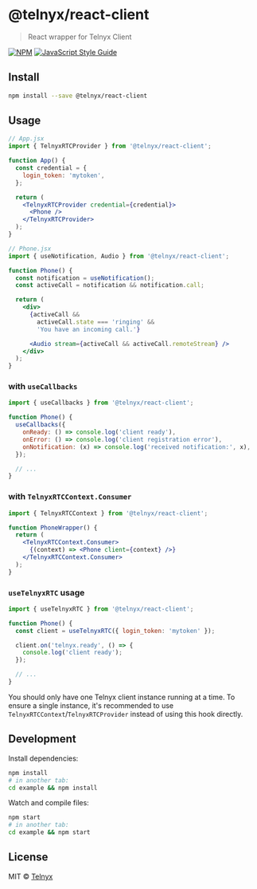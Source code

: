 # @telnyx/react-client

> React wrapper for Telnyx Client

[![NPM](https://img.shields.io/npm/v/@telnyx/react-client.svg)](https://www.npmjs.com/package/@telnyx/react-client) [![JavaScript Style Guide](https://img.shields.io/badge/code_style-standard-brightgreen.svg)](https://standardjs.com)

## Install

```bash
npm install --save @telnyx/react-client
```

## Usage

```jsx
// App.jsx
import { TelnyxRTCProvider } from '@telnyx/react-client';

function App() {
  const credential = {
    login_token: 'mytoken',
  };

  return (
    <TelnyxRTCProvider credential={credential}>
      <Phone />
    </TelnyxRTCProvider>
  );
}
```

```jsx
// Phone.jsx
import { useNotification, Audio } from '@telnyx/react-client';

function Phone() {
  const notification = useNotification();
  const activeCall = notification && notification.call;

  return (
    <div>
      {activeCall &&
        activeCall.state === 'ringing' &&
        'You have an incoming call.'}

      <Audio stream={activeCall && activeCall.remoteStream} />
    </div>
  );
}
```

### with `useCallbacks`

```jsx
import { useCallbacks } from '@telnyx/react-client';

function Phone() {
  useCallbacks({
    onReady: () => console.log('client ready'),
    onError: () => console.log('client registration error'),
    onNotification: (x) => console.log('received notification:', x),
  });

  // ...
}
```

### with `TelnyxRTCContext.Consumer`

```jsx
import { TelnyxRTCContext } from '@telnyx/react-client';

function PhoneWrapper() {
  return (
    <TelnyxRTCContext.Consumer>
      {(context) => <Phone client={context} />}
    </TelnyxRTCContext.Consumer>
  );
}
```

### `useTelnyxRTC` usage

```jsx
import { useTelnyxRTC } from '@telnyx/react-client';

function Phone() {
  const client = useTelnyxRTC({ login_token: 'mytoken' });

  client.on('telnyx.ready', () => {
    console.log('client ready');
  });

  // ...
}
```

You should only have one Telnyx client instance running at a time. To ensure a single instance, it's recommended to use `TelnyxRTCContext`/`TelnyxRTCProvider` instead of using this hook directly.

## Development

Install dependencies:

```bash
npm install
# in another tab:
cd example && npm install
```

Watch and compile files:

```bash
npm start
# in another tab:
cd example && npm start
```

## License

MIT © [Telnyx](https://github.com/team-telnyx)
